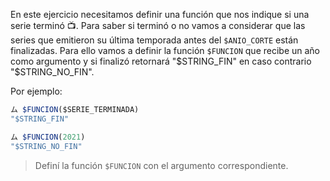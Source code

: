 En este ejercicio necesitamos definir una función que nos indique si una serie terminó :tv:. Para saber si terminó o no vamos a considerar que las series que emitieron su última temporada antes del `$ANIO_CORTE` están finalizadas.
Para ello vamos a definir la función `$FUNCION` que recibe un año como argumento y si finalizó retornará "$STRING_FIN" en caso contrario "$STRING_NO_FIN".

Por ejemplo:

``` javascript
ム $FUNCION($SERIE_TERMINADA)
"$STRING_FIN"

ム $FUNCION(2021)
"$STRING_NO_FIN"
```

> Definí la función `$FUNCION` con el argumento correspondiente.
